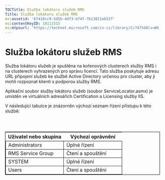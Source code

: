 ```yaml
---
TOCTitle: Služba lokátoru služeb RMS
Title: Služba lokátoru služeb RMS
ms:assetid: '6f410cc9-5d5b-4df3-bf4f-7b13811eb52f'
ms:contentKeyID: 18113315
ms:mtpsurl: 'https://technet.microsoft.com/cs-cz/library/Cc747548(v=WS.10)'
---
```


Služba lokátoru služeb RMS
==========================

Služba lokátoru služeb je spuštěna na kořenových clusterech služby RMS i na clusterech vyhrazených pro správu licencí. Tato služba poskytuje adresu URL připojení služeb ke službě Active Directory určenou pro cluster, aby ji mohli rozpoznat klienti s podporou služby RMS.

Aplikační soubor služby lokátoru služeb (soubor ServiceLocator.asmx) je umístěn ve virtuálních adresářích Certification a Licensing služby IIS.

V následující tabulce je znázorněn výchozí seznam řízení přístupu k této službě:

###  

 
<table style="border:1px solid black;">
<colgroup>
<col width="50%" />
<col width="50%" />
</colgroup>
<thead>
<tr class="header">
<th>Uživatel nebo skupina</th>
<th>Výchozí oprávnění</th>
</tr>
</thead>
<tbody>
<tr class="odd">
<td style="border:1px solid black;">Administrators</td>
<td style="border:1px solid black;">Úplné řízení</td>
</tr>
<tr class="even">
<td style="border:1px solid black;">RMS Service Group</td>
<td style="border:1px solid black;">Čtení a spouštění</td>
</tr>
<tr class="odd">
<td style="border:1px solid black;">SYSTEM</td>
<td style="border:1px solid black;">Úplné řízení</td>
</tr>
<tr class="even">
<td style="border:1px solid black;">Users</td>
<td style="border:1px solid black;">Čtení a spouštění</td>
</tr>
</tbody>
</table>
